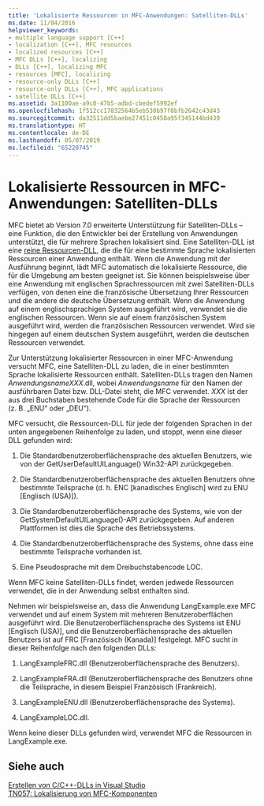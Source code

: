 ```yaml
---
title: 'Lokalisierte Ressourcen in MFC-Anwendungen: Satelliten-DLLs'
ms.date: 11/04/2016
helpviewer_keywords:
- multiple language support [C++]
- localization [C++], MFC resources
- localized resources [C++]
- MFC DLLs [C++], localizing
- DLLs [C++], localizing MFC
- resources [MFC], localizing
- resource-only DLLs [C++]
- resource-only DLLs [C++], MFC applications
- satellite DLLs [C++]
ms.assetid: 3a1100ae-a9c8-47b5-adbd-cbedef5992ef
ms.openlocfilehash: 1f512cc17832564b5eb530b97f8bfb2642c43d43
ms.sourcegitcommit: da32511dd5baebe27451c0458a95f345144bd439
ms.translationtype: HT
ms.contentlocale: de-DE
ms.lasthandoff: 05/07/2019
ms.locfileid: "65220745"
---
```

# <a name="localized-resources-in-mfc-applications-satellite-dlls"></a>Lokalisierte Ressourcen in MFC-Anwendungen: Satelliten-DLLs

MFC bietet ab Version 7.0 erweiterte Unterstützung für Satelliten-DLLs – eine Funktion, die den Entwickler bei der Erstellung von Anwendungen unterstützt, die für mehrere Sprachen lokalisiert sind. Eine Satelliten-DLL ist eine [reine Ressourcen-DLL](creating-a-resource-only-dll.md), die die für eine bestimmte Sprache lokalisierten Ressourcen einer Anwendung enthält. Wenn die Anwendung mit der Ausführung beginnt, lädt MFC automatisch die lokalisierte Ressource, die für die Umgebung am besten geeignet ist. Sie können beispielsweise über eine Anwendung mit englischen Sprachressourcen mit zwei Satelliten-DLLs verfügen, von denen eine die französische Übersetzung Ihrer Ressourcen und die andere die deutsche Übersetzung enthält. Wenn die Anwendung auf einem englischsprachigen System ausgeführt wird, verwendet sie die englischen Ressourcen. Wenn sie auf einem französischen System ausgeführt wird, werden die französischen Ressourcen verwendet. Wird sie hingegen auf einem deutschen System ausgeführt, werden die deutschen Ressourcen verwendet.

Zur Unterstützung lokalisierter Ressourcen in einer MFC-Anwendung versucht MFC, eine Satelliten-DLL zu laden, die in einer bestimmten Sprache lokalisierte Ressourcen enthält. Satelliten-DLLs tragen den Namen *AnwendungsnameXXX*.dll, wobei *Anwendungsname* für den Namen der ausführbaren Datei bzw. DLL-Datei steht, die MFC verwendet. *XXX* ist der aus drei Buchstaben bestehende Code für die Sprache der Ressourcen (z. B. „ENU“ oder „DEU“).

MFC versucht, die Ressourcen-DLL für jede der folgenden Sprachen in der unten angegebenen Reihenfolge zu laden, und stoppt, wenn eine dieser DLL gefunden wird:

1. Die Standardbenutzeroberflächensprache des aktuellen Benutzers, wie von der GetUserDefaultUILanguage() Win32-API zurückgegeben.

1. Die Standardbenutzeroberflächensprache des aktuellen Benutzers ohne bestimmte Teilsprache (d. h. ENC [kanadisches Englisch] wird zu ENU [Englisch (USA)]).

1. Die Standardbenutzeroberflächensprache des Systems, wie von der GetSystemDefaultUILanguage()-API zurückgegeben. Auf anderen Plattformen ist dies die Sprache des Betriebssystems.

1. Die Standardbenutzeroberflächensprache des Systems, ohne dass eine bestimmte Teilsprache vorhanden ist.

1. Eine Pseudosprache mit dem Dreibuchstabencode LOC.

Wenn MFC keine Satelliten-DLLs findet, werden jedwede Ressourcen verwendet, die in der Anwendung selbst enthalten sind.

Nehmen wir beispielsweise an, dass die Anwendung LangExample.exe MFC verwendet und auf einem System mit mehreren Benutzeroberflächen ausgeführt wird. Die Benutzeroberflächensprache des Systems ist ENU [Englisch (USA)], und die Benutzeroberflächensprache des aktuellen Benutzers ist auf FRC [Französisch (Kanada)] festgelegt. MFC sucht in dieser Reihenfolge nach den folgenden DLLs:

1. LangExampleFRC.dll (Benutzeroberflächensprache des Benutzers).

1. LangExampleFRA.dll (Benutzeroberflächensprache des Benutzers ohne die Teilsprache, in diesem Beispiel Französisch (Frankreich).

1. LangExampleENU.dll (Benutzeroberflächensprache des Systems).

1. LangExampleLOC.dll.

Wenn keine dieser DLLs gefunden wird, verwendet MFC die Ressourcen in LangExample.exe.

## <a name="see-also"></a>Siehe auch

[Erstellen von C/C++-DLLs in Visual Studio](dlls-in-visual-cpp.md)<br/>
[TN057: Lokalisierung von MFC-Komponenten](../mfc/tn057-localization-of-mfc-components.md)
